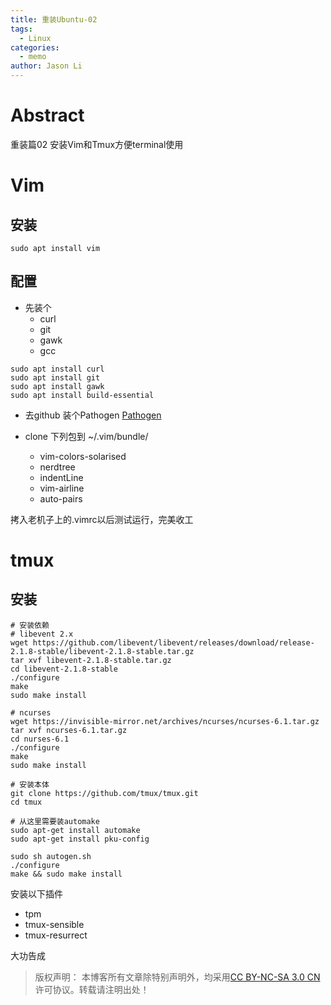 ```yaml
---
title: 重装Ubuntu-02
tags:
  - Linux
categories:
  - memo
author: Jason Li
---
```

<script type="text/x-mathjax-config">
MathJax.Hub.Config({
  TeX: { equationNumbers: { autoNumber: "AMS" } }
});
</script>

# Abstract
重装篇02 
安装Vim和Tmux方便terminal使用
<!--more-->

# Vim
## 安装
```
sudo apt install vim
```

## 配置

- 先装个
    + curl
    + git
    + gawk
    + gcc
```
sudo apt install curl
sudo apt install git
sudo apt install gawk
sudo apt install build-essential
```

- 去github 装个Pathogen
[Pathogen](https://github.com/tpope/vim-pathogen)

- clone 下列包到 ~/.vim/bundle/
    + vim-colors-solarised
    + nerdtree
    + indentLine
    + vim-airline
    + auto-pairs

拷入老机子上的.vimrc以后测试运行，完美收工

# tmux

## 安装

```
# 安装依赖
# libevent 2.x
wget https://github.com/libevent/libevent/releases/download/release-2.1.8-stable/libevent-2.1.8-stable.tar.gz
tar xvf libevent-2.1.8-stable.tar.gz
cd libevent-2.1.8-stable
./configure
make
sudo make install

# ncurses
wget https://invisible-mirror.net/archives/ncurses/ncurses-6.1.tar.gz
tar xvf ncurses-6.1.tar.gz
cd nurses-6.1
./configure
make
sudo make install

# 安装本体
git clone https://github.com/tmux/tmux.git
cd tmux

# 从这里需要装automake
sudo apt-get install automake
sudo apt-get install pku-config

sudo sh autogen.sh
./configure 
make && sudo make install
```

安装以下插件
- tpm
- tmux-sensible
- tmux-resurrect

大功告成






>版权声明： 本博客所有文章除特别声明外，均采用[CC BY-NC-SA 3.0 CN](https://creativecommons.org/licenses/by-nc-sa/3.0/cn/deed.zh)许可协议。转载请注明出处！
